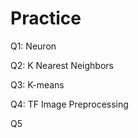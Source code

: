 # Practice  
Q1: Neuron                                          
               
Q2: K Nearest Neighbors        
                
Q3: K-means                         
        
Q4: TF Image Preprocessing                       
        
Q5       
